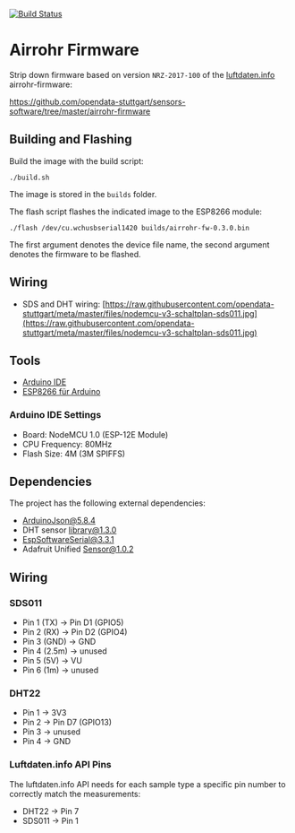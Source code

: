 [![Build Status](https://travis-ci.org/dhasenfratz/airrohr-firmware.svg?branch=master)](https://travis-ci.org/dhasenfratz/airrohr-firmware)

Airrohr Firmware
================
Strip down firmware based on version `NRZ-2017-100` of the [luftdaten.info](http://luftdaten.info) airrohr-firmware:

<https://github.com/opendata-stuttgart/sensors-software/tree/master/airrohr-firmware>


## Building and Flashing

Build the image with the build script:

```
./build.sh
```

The image is stored in the ```builds``` folder.

The flash script flashes the indicated image to the ESP8266 module:

```
./flash /dev/cu.wchusbserial1420 builds/airrohr-fw-0.3.0.bin
```

The first argument denotes the device file name, the second argument denotes the firmware to be flashed.


## Wiring

* SDS and DHT wiring: [https://raw.githubusercontent.com/opendata-stuttgart/meta/master/files/nodemcu-v3-schaltplan-sds011.jpg](https://raw.githubusercontent.com/opendata-stuttgart/meta/master/files/nodemcu-v3-schaltplan-sds011.jpg)

## Tools

* [Arduino IDE](https://www.arduino.cc/en/Main/Software)
* [ESP8266 für Arduino](http://arduino.esp8266.com/stable/package_esp8266com_index.json)

### Arduino IDE Settings

* Board: NodeMCU 1.0 (ESP-12E Module)
* CPU Frequency: 80MHz
* Flash Size: 4M (3M SPIFFS)

## Dependencies
The project has the following external dependencies:

* ArduinoJson@5.8.4
* DHT sensor library@1.3.0
* EspSoftwareSerial@3.3.1
* Adafruit Unified Sensor@1.0.2

## Wiring

### SDS011
* Pin 1 (TX)   &rarr; Pin D1 (GPIO5)
* Pin 2 (RX)   &rarr; Pin D2 (GPIO4)
* Pin 3 (GND)  &rarr; GND
* Pin 4 (2.5m) &rarr; unused
* Pin 5 (5V)   &rarr; VU
* Pin 6 (1m)   &rarr; unused

### DHT22
* Pin 1 &rarr; 3V3
* Pin 2 &rarr; Pin D7 (GPIO13)
* Pin 3 &rarr; unused
* Pin 4 &rarr; GND

### Luftdaten.info API Pins
The luftdaten.info API needs for each sample type a specific pin number to correctly match the measurements:

* DHT22 &rarr; Pin 7
* SDS011 &rarr; Pin 1
